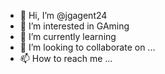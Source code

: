 - 👋 Hi, I’m @jgagent24
- 👀 I’m interested in GAming
- 🌱 I’m currently learning 
- 💞️ I’m looking to collaborate on ...
- 📫 How to reach me ...

<!---
jgagent24/jgagent24 is a ✨ special ✨ repository because its `README.md` (this file) appears on your GitHub profile.
You can click the Preview link to take a look at your changes.
--->
